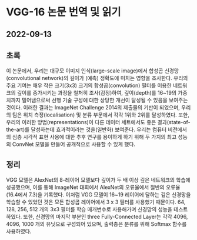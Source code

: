 # VGG-16 논문 번역 및 읽기 
## 2022-09-13
<VERY DEEP CONVOLUTIONAL NETWORKS FOR LARGE-SCALE IMAGE RECOGNITION >

## 초록
 이 논문에서, 우리는 대규모 이미지 인식(large-scale image)에서 합성곱 신경망(convolutional network)의 깊이가 (예측) 정확도에 미치는 영향을 조사한다. 우리의 주요 기여는 매우 작은 크기(3x3) 크기의 합성곱(convolution) 필터를 이용한 네트워크의 깊이를 증가시키는 과정을 철처히 조사(감정)하여, 깊이(depth)를 16~19의 가중치까지 밀어냄으로써 선행 기술 구성에 대한 상당한 개선이 달성될 수 있음을 보여주는 것이다. 이러한 결과는 ImageNet Challenge 2014의 제출물의 기반이 되었으며, 우리의 팀은 위치 측정(localisation) 및 분류 부문에서 각각 1위와 2위를 달성하였다. 또한, 우리의 이러한 방법(representations)이 다른 데이터 세트에서도 좋은 결과(state-of-the-art)를 달성하는데 효과적이라는 것을(일반화) 보여준다. 우리는 컴퓨터 비전에서의 심층 시각적 표현 사용에 대한 추후 연구를 용이하게 하기 위해 두 가지의 최고 성능의 ConvNet 모델을 만들어 공개적으로 사용할 수 있게 했다.

  ## 정리
  VGG 모델은 AlexNet의 8-레이어 모델보다 깊이가 두 배 이상 깊은 네트워크의 학습에 성공했으며, 이를 통해 ImageNet 대회에서 AlexNet의 오류율에서 절반의 오류율(16.4에서 7.3)을 기록했다.
  이처럼 VGG 모델이 16~19 레이어에 달하는 깊은 신경망을 학습할 수 있었던 것은 모든 합성곱 레이어에서 3 x 3 필터를 사용했기 때문이다.
  64, 128, 256, 512 개의 3x3 필터를 학습 매개변수로 사용해가며 신경망의 성능을 테스트하였다. 또한, 신경망의 마지막 부분인 three Fully-Connected Layer는 각각 4096, 4096, 1000 개의 유닛으로 구성되어 있으며, 출력층은 분류를 위해 Softmax 함수를 사용하였다.
